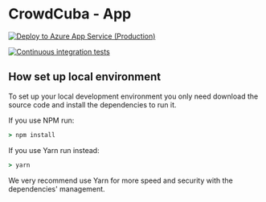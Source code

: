 # CrowdCuba - App

[![Deploy to Azure App Service (Production)](https://github.com/Crowdfunding-Cuba/CrowdCuba-App/actions/workflows/deploy%20to%20production.yml/badge.svg)](https://github.com/Crowdfunding-Cuba/CrowdCuba-App/actions/workflows/deploy%20to%20production.yml)

[![Continuous integration tests](https://github.com/Crowdfunding-Cuba/CrowdCuba-App/actions/workflows/continuos%20integration.yml/badge.svg)](https://github.com/Crowdfunding-Cuba/CrowdCuba-App/actions/workflows/continuos%20integration.yml)

## How set up local environment
To set up your local development environment you only need download
the source code and install the dependencies to run it.

If you use NPM run:
```cmd
> npm install
```

If you use Yarn run instead:
```cmd
> yarn
```

We very recommend use Yarn for more speed and security with 
the dependencies' management.





